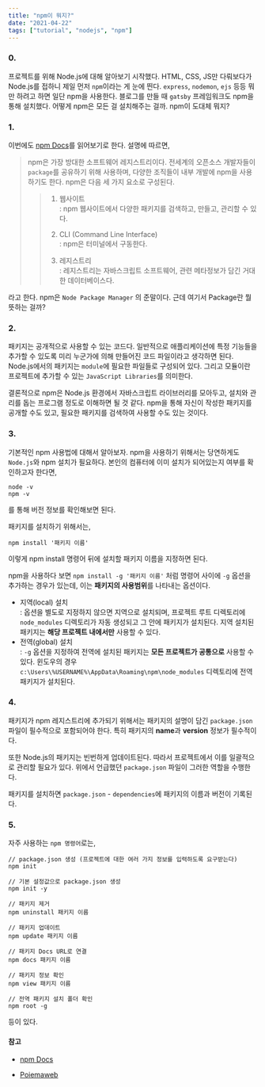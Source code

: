 ```yaml
---
title: "npm이 뭐지?"
date: "2021-04-22"
tags: ["tutorial", "nodejs", "npm"]
---
```

### 0.

프로젝트를 위해 Node.js에 대해 알아보기 시작했다. HTML, CSS, JS만 다뤄보다가 Node.js를 접하니 제일 먼저 ```npm```이라는 게 눈에 띈다. ```express```, ```nodemon```, ```ejs```  등등 뭐만 하려고 하면 일단 npm을 사용한다. 블로그를 만들 때 ```gatsby``` 프레임워크도 npm을 통해 설치했다. 어떻게 npm은 모든 걸 설치해주는 걸까. npm이 도대체 뭐지?



### 1.

이번에도 [npm Docs](https://docs.npmjs.com/about-npm)를 읽어보기로 한다.  설명에 따르면,

> npm은 가장 방대한 소프트웨어 레지스트리이다. 전세계의 오픈소스 개발자들이 ```package```를 공유하기 위해 사용하며, 다양한 조직들이 내부 개발에 npm을 사용하기도 한다. npm은 다음 세 가지 요소로 구성된다.
>
> > 1. 웹사이트  
> >    : npm 웹사이트에서 다양한 패키지를 검색하고, 만들고, 관리할 수 있다.
> >
> > 2. CLI (Command Line Interface)  
> >    : npm은 터미널에서 구동한다.
> >
> > 3. 레지스트리  
> >    : 레지스트리는 자바스크립트 소프트웨어, 관련 메타정보가 담긴 거대한 데이터베이스다. 

라고 한다.  npm은 ``Node Package Manager`` 의 준말이다. 근데 여기서 Package란 뭘 뜻하는 걸까?  



### 2.

패키지는 공개적으로 사용할 수 있는 코드다. 일반적으로 애플리케이션에 특정 기능들을 추가할 수 있도록 미리 누군가에 의해 만들어진 코드 파일이라고 생각하면 된다. Node.js에서의 패키지는 ``module``에 필요한 파일들로 구성되어 있다. 그리고 모듈이란 프로젝트에 추가할 수 있는 ``JavaScript Libraries``를 의미한다.  

결론적으로 npm은 Node.js 환경에서 자바스크립트 라이브러리를 모아두고, 설치와 관리를 돕는 프로그램 정도로 이해하면 될 것 같다. npm을 통해 자신이 작성한 패키지를 공개할 수도 있고, 필요한 패키지를 검색하여 사용할 수도 있는 것이다.



### 3.

기본적인 npm 사용법에 대해서 알아보자. npm을 사용하기 위해서는 당연하게도 ```Node.js```와 npm 설치가 필요하다. 본인의 컴퓨터에 이미 설치가 되어있는지 여부를 확인하고자 한다면,

```Nodejs
node -v
npm -v
```

를 통해 버전 정보를 확인해보면 된다.  

패키지를 설치하기 위해서는,

```nodejs
npm install '패키지 이름'
```

이렇게 npm install 명령어 뒤에 설치할 패키지 이름을 지정하면 된다.  

npm을 사용하다 보면 ```npm install -g '패키지 이름'``` 처럼 명령어 사이에 ```-g``` 옵션을 추가하는 경우가 있는데, 이는 **패키지의 사용범위**를 나타내는 옵션이다.

+ 지역(local) 설치  
  : 옵션을 별도로 지정하지 않으면 지역으로 설치되며, 프로젝트 루트 디렉토리에 ```node_modules``` 디렉토리가 자동 생성되고 그 안에 패키지가 설치된다. 지역 설치된 패키지는 **해당 프로젝트 내에서만** 사용할 수 있다.
+ 전역(global) 설치  
  : ```-g``` 옵션을 지정하여 전역에 설치된 패키지는 **모든 프로젝트가 공통으로** 사용할 수 있다. 윈도우의 경우 ```c:\Users\%USERNAME%\AppData\Roaming\npm\node_modules``` 디렉토리에 전역 패키지가 설치된다.



### 4.

패키지가 npm 레지스트리에 추가되기 위해서는 패키지의 설명이 담긴 ```package.json``` 파일이 필수적으로 포함되어야 한다. 특히 패키지의 **name**과 **version** 정보가 필수적이다.  

 또한 Node.js의 패키지는 빈번하게 업데이트된다. 따라서 프로젝트에서 이를 일괄적으로 관리할 필요가 있다. 위에서 언급했던 ```package.json``` 파일이 그러한 역할을 수행한다. 

패키지를 설치하면 ```package.json``` - ```dependencies```에 패키지의 이름과 버전이 기록된다.



### 5. 

자주 사용하는 ```npm 명령어```로는,

```nodejs
// package.json 생성 (프로젝트에 대한 여러 가지 정보를 입력하도록 요구받는다)
npm init

// 기본 설정값으로 package.json 생성
npm init -y

// 패키지 제거
npm uninstall 패키지 이름

// 패키지 업데이트
npm update 패키지 이름

// 패키지 Docs URL로 연결
npm docs 패키지 이름

// 패키지 정보 확인
npm view 패키지 이름

// 전역 패키지 설치 폴더 확인
npm root -g
```

등이 있다.



#### 참고

+ [npm Docs](https://docs.npmjs.com/)  

+ [Poiemaweb](https://poiemaweb.com/)